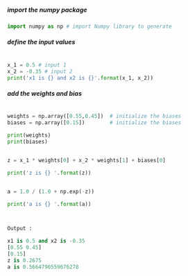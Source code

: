 
##### import the numpy package

```python
import numpy as np # import Numpy library to generate   
```

##### define the input values

```python

x_1 = 0.5 # input 1
x_2 = -0.35 # input 2
print('x1 is {} and x2 is {}'.format(x_1, x_2))

```

##### add the weights and bias 


```python

weights = np.array([0.55,0.45])  # initialize the biases
biases = np.array([0.15])        # initialize the biases

print(weights)
print(biases)
```
```python

z = x_1 * weights[0] + x_2 * weights[1] + biases[0]

print('z is {} '.format(z))
```
```python

a = 1.0 / (1.0 + np.exp(-z))

print('a is {} '.format(a))

```
```python


Output :
```
```python
x1 is 0.5 and x2 is -0.35
[0.55 0.45]
[0.15]
z is 0.2675
a is 0.5664790559676278

```
